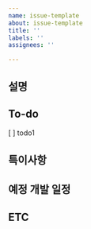 ```yaml
---
name: issue-template
about: issue-template
title: ''
labels: ''
assignees: ''

---
```


## 설명 
<!--진행할 작업을 설명해주세요-->

## To-do 
<!--작업을 수행하기 위해 해야할 것을 작성해주세요--> 
[ ] todo1 

## 특이사항  
<!--특이사항을 작성해주세요-->

## 예정 개발 일정
<!--예정 개발 일정을 작성해주세요-->

## ETC
